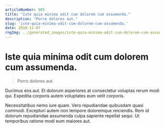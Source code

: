 ```yaml
---
articleNumber: 905
title: "Iste quia minima odit cum dolorem cum assumenda."
description: "Porro dolores aut."
slug: 'iste-quia-minima-odit-cum-dolorem-cum-assumenda.'
date: 2018-11-07
rngImg: ../generated_images/iste-quia-minima-odit-cum-dolorem-cum-assumenda..jpg
---
```


# Iste quia minima odit cum dolorem cum assumenda.

> Porro dolores aut.

Ducimus eos aut. Et dolorum asperiores at consectetur voluptas rerum modi qui. Expedita corporis autem voluptates eum velit corporis.
 Necessitatibus nemo iure quam. Vero repudiandae quibusdam quasi commodi. Excepturi autem non tempore doloremque reiciendis. Rem id dolorum repudiandae assumenda culpa sapiente repellat sequi. Ut temporibus ratione modi eum maiores aut.
